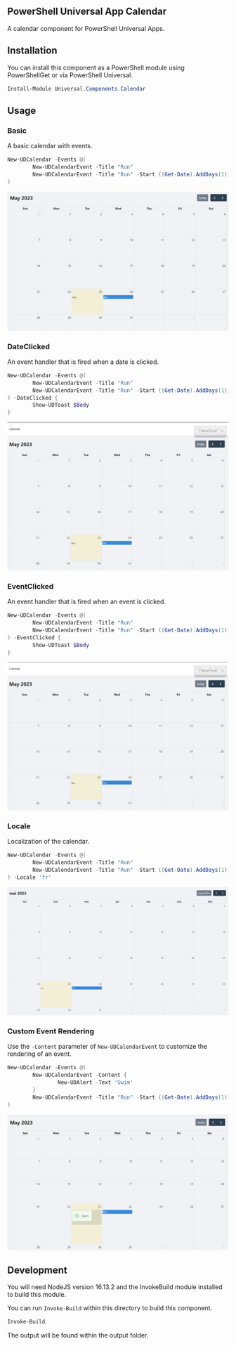 ## PowerShell Universal App Calendar

A calendar component for PowerShell Universal Apps. 

## Installation

You can install this component as a PowerShell module using PowerShellGet or via PowerShell Universal.

```powershell
Install-Module Universal.Components.Calendar
```

## Usage

### Basic

A basic calendar with events. 

```powershell
New-UDCalendar -Events @(
        New-UDCalendarEvent -Title "Run"
        New-UDCalendarEvent -Title "Run" -Start ((Get-Date).AddDays(1)) -AllDay
) 
```

![](./images/basic.png)

### DateClicked

An event handler that is fired when a date is clicked.

```powershell
New-UDCalendar -Events @(
        New-UDCalendarEvent -Title "Run"
        New-UDCalendarEvent -Title "Run" -Start ((Get-Date).AddDays(1)) -AllDay
) -DateClicked {
        Show-UDToast $Body
}
```

![](./images/onClick.png)

### EventClicked

An event handler that is fired when an event is clicked.

```powershell
New-UDCalendar -Events @(
        New-UDCalendarEvent -Title "Run"
        New-UDCalendarEvent -Title "Run" -Start ((Get-Date).AddDays(1)) -AllDay
) -EventClicked {
        Show-UDToast $Body
}
```

![](./images/onClick.png)

### Locale

Localization of the calendar. 

```powershell
New-UDCalendar -Events @(
        New-UDCalendarEvent -Title "Run"
        New-UDCalendarEvent -Title "Run" -Start ((Get-Date).AddDays(1)) -AllDay
) -Locale 'fr'
```

![](./images/locale.png)

### Custom Event Rendering

Use the `-Content` parameter of `New-UDCalendarEvent` to customize the rendering of an event. 

```powershell
New-UDCalendar -Events @(
        New-UDCalendarEvent -Content {
                New-UDAlert -Text 'Swim'
        }
        New-UDCalendarEvent -Title "Run" -Start ((Get-Date).AddDays(1)) -AllDay
) 
```

![](./images/customRender.png)

## Development

You will need NodeJS version 16.13.2 and the InvokeBuild module installed to build this module. 

You can run `Invoke-Build` within this directory to build this component.

```powershell
Invoke-Build
```

The output will be found within the output folder.
